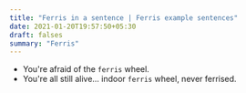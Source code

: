 ```yaml
---
title: "Ferris in a sentence | Ferris example sentences"
date: 2021-01-20T19:57:50+05:30
draft: falses
summary: "Ferris"
---
```

- You're afraid of the `ferris` wheel.
- You're all still alive... indoor `ferris` wheel, never ferrised.
                 
